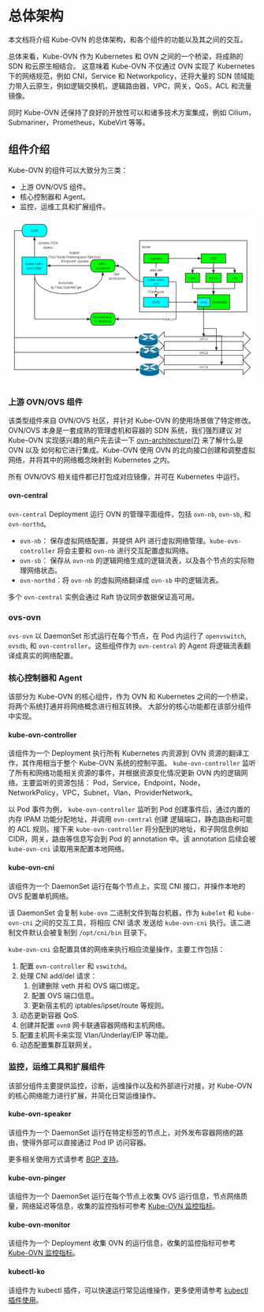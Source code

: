 # 总体架构

本文档将介绍 Kube-OVN 的总体架构，和各个组件的功能以及其之间的交互。

总体来看，Kube-OVN 作为 Kubernetes 和 OVN 之间的一个桥梁，将成熟的 SDN 和云原生相结合。
这意味着 Kube-OVN 不仅通过 OVN 实现了 Kubernetes 下的网络规范，例如 CNI，Service 和 Networkpolicy，还将大量的 SDN 
领域能力带入云原生，例如逻辑交换机，逻辑路由器，VPC，网关，QoS，ACL 和流量镜像。

同时 Kube-OVN 还保持了良好的开放性可以和诸多技术方案集成，例如 Cilium，Submariner，Prometheus，KubeVirt 等等。

## 组件介绍

Kube-OVN 的组件可以大致分为三类：
* 上游 OVN/OVS 组件。
* 核心控制器和 Agent。
* 监控，运维工具和扩展组件。

![](../static/architecture.png)

### 上游 OVN/OVS 组件

该类型组件来自 OVN/OVS 社区，并针对 Kube-OVN 的使用场景做了特定修改。 OVN/OVS 本身是一套成熟的管理虚机和容器的 SDN 系统，我们强烈建议
对 Kube-OVN 实现感兴趣的用户先去读一下 [ovn-architecture(7)](https://www.mankier.com/7/ovn-architecture) 来了解什么是 OVN 以及
如何和它进行集成。Kube-OVN 使用 OVN 的北向接口创建和调整虚拟网络，并将其中的网络概念映射到 Kubernetes 之内。

所有 OVN/OVS 相关组件都已打包成对应镜像，并可在 Kubernetes 中运行。

#### ovn-central

`ovn-central` Deployment 运行 OVN 的管理平面组件，包括 `ovn-nb`, `ovn-sb`, 和 `ovn-northd`。

- `ovn-nb`： 保存虚拟网络配置，并提供 API 进行虚拟网络管理。`kube-ovn-controller` 将会主要和 `ovn-nb` 进行交互配置虚拟网络。
- `ovn-sb`： 保存从 `ovn-nb` 的逻辑网络生成的逻辑流表，以及各个节点的实际物理网络状态。
- `ovn-northd`：将 `ovn-nb` 的虚拟网络翻译成 `ovn-sb` 中的逻辑流表。 

多个 `ovn-central` 实例会通过 Raft 协议同步数据保证高可用。

### ovs-ovn

`ovs-ovn` 以 DaemonSet 形式运行在每个节点，在 Pod 内运行了 `openvswitch`, `ovsdb`, 和 `ovn-controller`。这些组件作为 `ovn-central`
的 Agent 将逻辑流表翻译成真实的网络配置。

### 核心控制器和 Agent

该部分为 Kube-OVN 的核心组件，作为 OVN 和 Kubernetes 之间的一个桥梁，将两个系统打通并将网络概念进行相互转换。
大部分的核心功能都在该部分组件中实现。

#### kube-ovn-controller

该组件为一个 Deployment 执行所有 Kubernetes 内资源到 OVN 资源的翻译工作，其作用相当于整个 Kube-OVN 系统的控制平面。
`kube-ovn-controller` 监听了所有和网络功能相关资源的事件，并根据资源变化情况更新 OVN 内的逻辑网络。主要监听的资源包括：
Pod，Service，Endpoint，Node，NetworkPolicy，VPC，Subnet，Vlan，ProviderNetwork。

以 Pod 事件为例， `kube-ovn-controller` 监听到 Pod 创建事件后，通过内置的内存 IPAM 功能分配地址，并调用 `ovn-central` 创建
逻辑端口，静态路由和可能的 ACL 规则。接下来 `kube-ovn-controller` 将分配到的地址，和子网信息例如 CIDR，网关，路由等信息写会到 Pod 
的 annotation 中。该 annotation 后续会被 `kube-ovn-cni` 读取用来配置本地网络。

#### kube-ovn-cni

该组件为一个 DaemonSet 运行在每个节点上，实现 CNI 接口，并操作本地的 OVS 配置单机网络。

该 DaemonSet 会复制 `kube-ovn` 二进制文件到每台机器，作为 `kubelet` 和 `kube-ovn-cni` 之间的交互工具，将相应 CNI 请求
发送给 `kube-ovn-cni` 执行。该二进制文件默认会被复制到 `/opt/cni/bin` 目录下。

`kube-ovn-cni` 会配置具体的网络来执行相应流量操作，主要工作包括：
1. 配置 `ovn-controller` 和 `vswitchd`。
2. 处理 CNI add/del 请求：
    1. 创建删除 veth 并和 OVS 端口绑定。
    2. 配置 OVS 端口信息。
    3. 更新宿主机的 iptables/ipset/route 等规则。
3. 动态更新容器 QoS.
4. 创建并配置 `ovn0` 网卡联通容器网络和主机网络。
5. 配置主机网卡来实现 Vlan/Underlay/EIP 等功能。
6. 动态配置集群互联网关。

### 监控，运维工具和扩展组件

该部分组件主要提供监控，诊断，运维操作以及和外部进行对接，对 Kube-OVN 的核心网络能力进行扩展，并简化日常运维操作。

#### kube-ovn-speaker

该组件为一个 DaemonSet 运行在特定标签的节点上，对外发布容器网络的路由，使得外部可以直接通过 Pod IP 访问容器。

更多相关使用方式请参考 [BGP 支持](../advance/with-bgp.md)。

#### kube-ovn-pinger

该组件为一个 DaemonSet 运行在每个节点上收集 OVS 运行信息，节点网络质量，网络延迟等信息，收集的监控指标可参考 [Kube-OVN 监控指标](./metrics.md)。

#### kube-ovn-monitor

该组件为一个 Deployment 收集 OVN 的运行信息，收集的监控指标可参考 [Kube-OVN 监控指标](./metrics.md)。

#### kubectl-ko

该组件为 kubectl 插件，可以快速运行常见运维操作，更多使用请参考 [kubectl 插件使用](../ops/kubectl-ko.md)。

